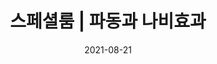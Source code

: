 ---
title: "스페셜룸 | 파동과 나비효과"
subtitle:
date: 2021-08-21
author: 
summary: ‘최초의 공개증언자’였으며 한 명의 ‘인권운동가’였던 김학순의 말은 커다란 해일이 되어 전 세계로 퍼져나갔다.이곳에서는 첫 공개 증언과 각종 캠페인, 수요시위, 증언집회, 인터뷰 등을 통해 당당히 외쳤던 김학순의 목소리를 들을 수 있다. 법적 배상을 회피하기 위해 일본 정부가 만든 ‘아시아여성기금’(국민기금)에 가장 강력하게 반대하며 전쟁범죄의 책임자 일왕의 사죄를 요구하던 김학순의 모습을 확인할수있다.특히국내최초로공개되는첫일본증언집회당시 김학순의 모습을 생생하게 만날 수 있다.그의 목소리가 어떻게 다른 피해자들, 활동가들과 전 세계 시민들의 마음에 공명을 일으키며 연대로 연결되었는지, 전쟁책임을 부인하고 역사를 부정하는 사람들에 대항해 희망과 변화를 위한 기억과 행동으로 확장되어 왔는지 확인해 보자.
weight: 3
image: https://wwm-r2.womenandwar.workers.dev/exhibition/ex-04/section-02/12_1992년%20경로제에서%20김학순.jpg
layout: special-3
resources:  
- part: part-1
  components:
  - font: Nanum Myeongjo
    message: "언젠가는 밝혀져야 할 ‘역사적 사실’이기에 털어놓기로 했습니다."
  - font: Iropke Batang 
    message: "죽어도 한이 없어요. 하고 싶은 말은 꼭 하고야 말거요."
  - font: Jeju Gothic
    message: "소리 안 내고 눈물만 흘렸지 말할 데가 없었어. 우리가 살아온 세상이."
  - font: Jeju Myeongjo  
    message: "일본군대 '위안부'로 강제로 끌려갔던 김학순입니다."
  - font: Jeju Myeongjo 
    message: "나올 때 좀 무서웠어요."
  - font: Iropke Batang 
    message: "절대 이것은 알아야 합니다."
  - font: Jeju Myeongjo   
    message: "지금도 이렇게 시퍼렇게 살아 있는 것은 피맺힌 한을 풀지 못해서입니다."
  - font: Iropke Batang   
    message: "제가 원하는 것은 일본 정부의 법적 배상금이지 위로금이 아닙니다."
  - font: Jeju Myeongjo    
    message: "신문에 나고 뉴스에 나오는 걸 보고 내가 결심을 단단하게 했어요. 아니다. 이거는 바로 잡아야 한다. 도대체 왜 거짓말을 하는지 모르겠단 말이오. 그래서 결국 나오게 되었소. 누가 나오라고 말한 것도 아니고 내 스스로."
  - font: Iropke Batang 
    message: "하고싶은 말은 꼭 하고야 말거요. 언제든지 하고야 말거니까."
  - font: Iropke Batang  
    message: "앞으로 이런 일이 또 있어서는 안 되니까. 먼저 있던 분을 생각해서라도 앞으로는 이런 일이 절대 없도록."
  - font: Jeju Myeongjo     
    message: "과거, 깨끗이 청산해주라."
  - font: Jeju Myeongjo     
    message: "내가 돈이 필요해서 돈 때문에 이렇게 싸워나가는 게 아니에요. 물론 정당한 사죄를 하고 보상을 하면 받아야지요. 나는 안 받더라도 우리 할머니들은 받아야합니다."
  - font: Jeju Myeongjo     
    message: "50년이 넘어가니까 빨리 해란 말이야. 세월만 끌지 말아라."
  - font: Jeju Myeongjo     
    message: "일본 대사 똑똑히 들어! 어디다 대고 망언을 하는 거야!"
  - font: Jeju Myeongjo     
    message: "일본에 다른 사람도 다 필요 없어. 일본의 일왕이 사죄를 해야지 다른 사람이 무슨 소용 있어."
- part: part-2
  components: 
  - font: Nanum Myeongjo  
    message: "정부가 발견한 자료 중 군이나 관헌(官憲)의 강제연행을 직접 나타내는 기술은 없었다.(아베 정권이 각의에서 채택한 답변서, 2007.3.16.)"
    speaker: -일본 정부
  - font: Nanum Myeongjo
    message: "일본국의 위법적 주권도 주권적 행위니 대한민국 법원에서 책임을 물을 수 없으며, 박근혜 정권의 ‘2015 한일합의’가 일본군‘위안부’ 피해자에 대한 일본국의 권리구제로 볼 수 있다.(서울중앙지법 민사15부 판결문, 2021.4.21.) "
    speaker: -민성철(서울중앙지방법원 부장판사
  - font: Nanum Myeongjo    
    message: "여성들이 미리 선금을 납부 받았으며, 번 돈의 40-60%를 받았고, 돈을 번 후에는 원하면 집으로 돌아갈 수 있었다.(Contracting for sex in the Pacific War. International Review of Law and Economics, 65. 1-8., 2021) "
    speaker: -존 마크 램지어(미국 하버드대 미쓰비시 일본 법학 교수)    
  - font: Nanum Myeongjo
    message: "어디나 다 있었던게 매춘이예요. 그 중에 하나가 위안부인거죠.(발전사회학 수업시간 중) "
    speaker: -류석춘(前 연세대학교 사회학과 교수) 
  - font: Nanum Myeongjo
    message: "그곳에 사랑과 평화가 가능했던 것은 사실이고, 그것은 조선인 위안부와 일본군의 관계가 기본적으로는 동지적인 관계였기 때문이다.(제국의 위안부 무삭제판, p.67) "
    speaker: -박유하(세종대학교 일어일문학과 교수)    
- part: part-3
  components:  
  - font: Iropke Batang
    message: "텔레비전에서 김학순 씨의 증언과 정신대에 관한 여러 프로를 보았습니다. 지금까지 원통하고 분한 것을 혼자 가슴에 묻어 두었는데 그것을 보고 밤잠을 못 자게 되었어요. "
    speaker: -김순덕(일본군'위안부'피해자) 
  - font: Iropke Batang
    message: "밤 10시에 TV에서 김학순의 증언을 보고 나도 그랬는데.. 하며 전화번호를 적었습니다. 다음날 통화해서 만났죠."
    speaker: -황금주(일본군'위안부'피해자)  
  - font: Iropke Batang
    message: "당시 그냥 숨긴 채 평생을 살 것인가, 신고를 할 것인가 많이 고민했지요. 그래도 이대로 그냥 끝나서는 안되겠다는 생각을 하게 되었습니다. "
    speaker: -강덕경(일본군'위안부'피해자)   
  - font: Iropke Batang
    message: "한국 여성들의 용감한 행동을 보며 나도 용기가 생겼습니다. 오랜 주저 끝에 마침내 말 할 수 있게 되었어요."
    speaker: "-얀 루프 오헤른(일본군'위안부'피해자)"  
- part: part-4
  components:    
  - font: Jeju Myeongjo
    message: "자기 체면보다는 부끄러움보다는 자기 하고 싶은 거 할 수 있는... 그런 여성, 할머니였어요."
    speaker: -정숙자(前 정대협 공동대표) 
  - font: Jeju Myeongjo
    message: "김학순 할머니가 장구만 잡으면요, 모든 할머니들이 다 나와서 춤을 춰요. "
    speaker: -정숙자(前 정대협 공동대표)
  - font: Jeju Myeongjo
    message: "김학순 할머니는... 선하고 맑은 그런 인상을 받았어요. "
    speaker: -배진수(前 한국교회여성연합회 간사)
  - font: Jeju Myeongjo
    message: "무라야마 총리가 왔을 때 많은 사람들이 모여서 반대 집회를 하는데, 김학순 할머니께서 하얀 소복을 입으시고 쓰러지셔서 절규하시면서 ‘내가 살아있는 증인인데 왜 없다고 하느냐’ 이러면서 절규하던 기억이 생생하게 납니다. "
    speaker: -한국염(前 정대협 공동대표)
  - font: Jeju Myeongjo
    message: "가슴을 그냥 쓸어내리면서 더군다나 천식이 있어요. 후우... 쉬고는 말을 못하고 진짜 가만히 진짜 넋 나간 사람처럼 이래 앉았다가 그러곤 또 이어서 이야길 하고. "
    speaker: -윤영애(前 한국교회여성연합회 총무)
  - font: Jeju Myeongjo
    message: "김학순 할머니의 첫 증언은 살아 움직여 전쟁 피해자로 좌절 속에서 숨어 살아야 했던 수많은 여성들을 깨워 흔들었습니다.(김학순 장례식 추모편지) "
    speaker: -윤영애(前 한국교회여성연합회 총무)
  - font: Jeju Myeongjo
    message: "그분 목소리를 직접 접했잖아요. 그래서 그냥 목격자의 한 사람이 돼 버렸기 때문에 그냥 멀리 가면 안 될 것 같은... 뭔가 책임지고 환원해야할 것은 마음 때문에 떠나질 못하고 계속 있는 것 같아요."
    speaker: -강혜정(김학순 일본증언집회 통역사)
  - font: Jeju Myeongjo
    message: "김학순 할머니의 증언이라든가, 만남이라는 게 굉장히 일상을 지배하면서 뭔가를 많이 생각하게 한 그런 것 같습니다. "
    speaker: -강혜정(김학순 일본증언집회 통역사)
  - font: Jeju Myeongjo
    message: "증언의 힘. 피해당사자의 그야말로 증언의 힘이라는 게 이렇게 크구나."
    speaker: -이미경(前 정대협 실행위원)
  - font: Jeju Myeongjo
    message: "김학순 할머니가 나오시고 나 스스로도 ‘이게 여성이 당하는 가장 처절한 문제이기 때문에, 이거를 과거의 문제로 생각할 수는 없는 것이다.’라고 생각했죠. 왜냐하면 구조 자체가 현재에도 이어져 내려오는 거잖아요. 그러니까 이 문제는 해결해야 한다."
    speaker: -지은희(前 정의기억재단 이사장)
- part: part-5
  components:    
  - font: Nanum Brush Script
    message: "Me too, With you"
    speaker: -미투운동 슬로건
  - font: Iropke Batang
    message: "고통스런 역사를 직시하고 극복하며, 여성인권과 평화라는 보편적 가치를 추구하는 사회, 이것이 일본군성노예제운동의 미래입니다.(2020 동북아역사재단 인터뷰)"
    speaker: -정진성(UN인종차별철폐위원회 위원)
  - font: Iropke Batang
    message: "우리 민주시민들이, 애국시민들이 초지일관하게 이 문제를 끈기 있게 끌고 가지 않으면 안 되겠다고 생각하는 그 진심, 내 가슴에서 이렇게 메아리쳐 옵니다.(1494차 수요시위 연대발언)"
    speaker: -김혜원(한국여신학자협의회 자문위원/정의기억연대 고문)
  - font: Iropke Batang
    message: "결국 사랑이었다. 가부장제에 억눌린 여성들을 일으켜 세우는 것도, 여성들을 차별하고 그들에게 폭력을 행했던 역사를 바로잡는 것도, 정치적 독재가 힘없고 가난한 이들, 특히 더 취약한 여성의 희생 위에서 지탱되고 있기에 저항한 것도 모두 인간에 대한 사랑이었다."
    speaker: -이이효재(정대협 초대 공동대표)    
    message: "우리나라 문제에만 시야를 국한시킬 것이 아니라 다른나라, 보다 더 열악한 위치에 있는 다른 나라의 여성들, 여성인권 문제에도 관심을 갖고, 돕고, 하는 것을 해야한다."
    speaker: -신혜수(UN인권정책센터 상임대표)
  - font: Iropke Batang
    message: "나는 꽃이 아니다. 불꽃이다. (김진아 트위터 발췌 @cynigirl) "
    speaker: -김진아(여성의당 초대 공동대표)
  - font: Nanum Pen Script
    message: "가해자들이 벌을 받을 수 있게, 피해자들이 안심할 수 있게 청원에 동참해 주세요. 행동으로 옮겨야 작은 변화 만들 수 있어요. (박보영 팬카페 뽀르테) "
    speaker: -박보영(배우)
  - font: Iropke Batang
    message: "나는 너다. 우리는 서로의 용기다."
    speaker: -2018 혜화역 시위 슬로건
  - font: Nanum Pen Script
    message: "무력감을 떨치고 우리 끝까지 할 수 있는 행동을 하자. (인스타그램 발췌 @jeaworld)"
    speaker: -제아(가수)
  - font: Iropke Batang
    message: "당신은 혼자가 아니다."
    speaker: -2018 혜화역 시위 슬로건
  - font: Nanum Pen Script
    message: "나는 생존자이자 치유자로 남고 싶다. '단편적인 피해자다움'은 처음부터 존재하지 않는다. 각기 다른 형태의 자신다움을 갖고 있는 사람들에게 '당신 잘못이 아니에요.' '잘 고발하셨어요'라며 손잡아 주고 싶다. (김지은입니다, pp.255~256)"
    speaker: -김지은(작가) 
  - font: Iropke Batang
    message: "우리가 여기 있다."
    speaker: -2018 혜화역 시위 슬로건
  - font: Nanum Pen Script
    message: "목소리를 내는 것이 중요한 이유, 관망하지 않아야 할 이유, 침묵과 중립은 결국 괴롭히는 사람 편에 서는 것. (인스타그램 발췌 @sleeep__sheeep)"
    speaker: -황소윤(밴드 새소년 멤버)
  - font: Iropke Batang
    message: "누가 뭐래도 나는 기억할 거예요. 그리고 싸울 거예요. 다시는 이런 슬픔이 없도록."
    speaker: -2016년 강남역 살인사건 추모 포스트잇
  - font: Iropke Batang
    message: "우리는 새역사의 정원(正員)이 될 여성답게 일본군‘위안부’ 문제를 최대한 마무리짓고 사람들 뿐만 아니라 산과 들과 물과 그 안에 사는 모든 동물들과 함께 사는 평화의 새 역사를 열 수 있게 노력합시다.(제5차 아시아연대회의 개회사)"
    speaker: -윤정옥(정대협 초대 공동대표)  
---